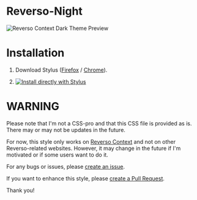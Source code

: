 # Reverso-Night

![Reverso Context Dark Theme Preview](https://i.imgur.com/e7FlyzV.png)

# Installation

1. Download Stylus ([Firefox](https://addons.mozilla.org/en-US/firefox/addon/styl-us/) / [Chrome](https://chrome.google.com/webstore/detail/stylus/clngdbkpkpeebahjckkjfobafhncgmne?hl=en)).

2. [![Install directly with Stylus](https://img.shields.io/badge/Install%20directly%20with-Stylus-285959.svg)](https://github.com/Spidersouris/Reverso-Night/raw/master/reversonight.user.css)

# WARNING

Please note that I'm not a CSS-pro and that this CSS file is provided as is. There may or may not be updates in the future. 

For now, this style only works on [Reverso Context](http://context.reverso.net/) and not on other Reverso-related websites. However, it may change in the future if I'm motivated or if some users want to do it. 

For any bugs or issues, please [create an issue](https://github.com/Spidersouris/Reverso-Night/issues/new).

If you want to enhance this style, please [create a Pull Request](https://github.com/Spidersouris/Reverso-Night/pulls).

Thank you!
